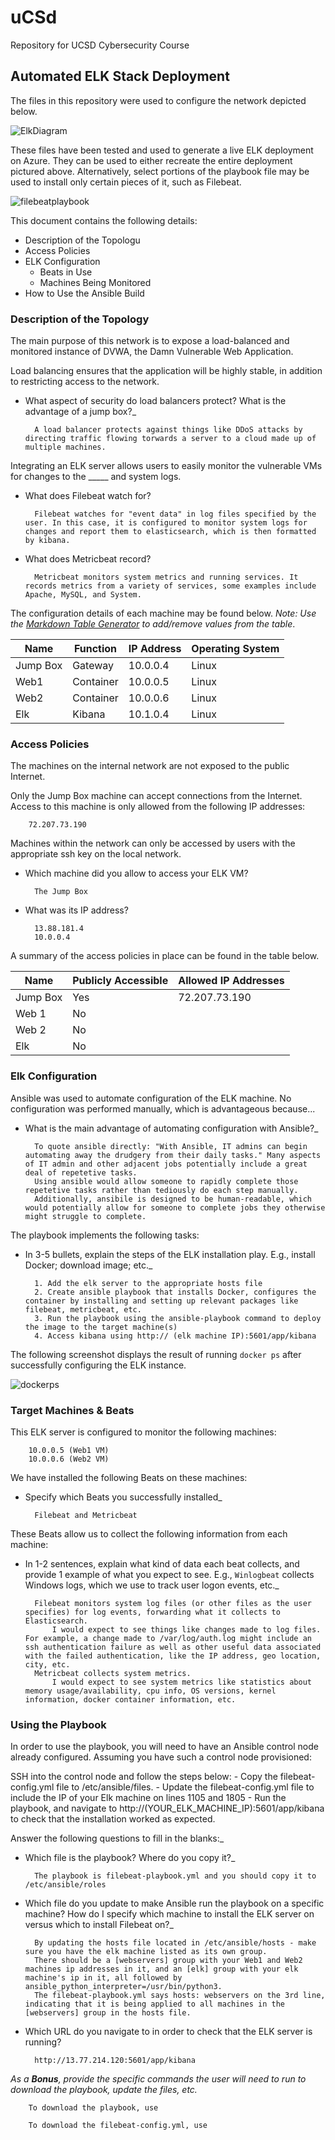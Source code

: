 # uCSd
Repository for UCSD Cybersecurity Course

## Automated ELK Stack Deployment

The files in this repository were used to configure the network depicted below.

![ElkDiagram](https://raw.githubusercontent.com/jessesmithca/uCSd/main/Diagrams/ElkDiagram.png)

These files have been tested and used to generate a live ELK deployment on Azure. They can be used to either recreate the entire deployment pictured above. Alternatively, select portions of the playbook file may be used to install only certain pieces of it, such as Filebeat.

![filebeatplaybook](https://raw.githubusercontent.com/jessesmithca/uCSd/main/Ansible/Images/filebeat_playbook_yml.png)

This document contains the following details:
- Description of the Topologu
- Access Policies
- ELK Configuration
  - Beats in Use
  - Machines Being Monitored
- How to Use the Ansible Build


### Description of the Topology

The main purpose of this network is to expose a load-balanced and monitored instance of DVWA, the Damn Vulnerable Web Application.

Load balancing ensures that the application will be highly stable, in addition to restricting access to the network.
- What aspect of security do load balancers protect? What is the advantage of a jump box?_
	
		A load balancer protects against things like DDoS attacks by directing traffic flowing torwards a server to a cloud made up of multiple machines.

Integrating an ELK server allows users to easily monitor the vulnerable VMs for changes to the _____ and system logs.
- What does Filebeat watch for?
		
		Filebeat watches for "event data" in log files specified by the user. In this case, it is configured to monitor system logs for changes and report them to elasticsearch, which is then formatted by kibana.
 
- What does Metricbeat record?
	
		Metricbeat monitors system metrics and running services. It records metrics from a variety of services, some examples include Apache, MySQL, and System.

The configuration details of each machine may be found below.
_Note: Use the [Markdown Table Generator](http://www.tablesgenerator.com/markdown_tables) to add/remove values from the table_.

| Name     | Function | IP Address | Operating System |
|----------|----------|------------|------------------|
| Jump Box | Gateway  | 10.0.0.4   | Linux            |
| Web1     | Container| 10.0.0.5   | Linux            |
| Web2     | Container| 10.0.0.6   | Linux            |
| Elk      | Kibana   | 10.1.0.4   | Linux            |

### Access Policies

The machines on the internal network are not exposed to the public Internet. 

Only the Jump Box machine can accept connections from the Internet. Access to this machine is only allowed from the following IP addresses:

		72.207.73.190

Machines within the network can only be accessed by users with the appropriate ssh key on the local network.
- Which machine did you allow to access your ELK VM? 
	
		The Jump Box
	
- What was its IP address?
	
		13.88.181.4
		10.0.0.4

A summary of the access policies in place can be found in the table below.

| Name     | Publicly Accessible | Allowed IP Addresses |
|----------|---------------------|----------------------|
| Jump Box | Yes                 |    72.207.73.190     |
| Web 1    | No                  |                      |
| Web 2    | No                  |                      |
| Elk      | No                  |                      |


### Elk Configuration

Ansible was used to automate configuration of the ELK machine. No configuration was performed manually, which is advantageous because...
- What is the main advantage of automating configuration with Ansible?_

		To quote ansible directly: "With Ansible, IT admins can begin automating away the drudgery from their daily tasks." Many aspects of IT admin and other adjacent jobs potentially include a great deal of repetetive tasks. 
		Using ansible would allow someone to rapidly complete those repetetive tasks rather than tediously do each step manually.
		Additionally, ansibile is designed to be human-readable, which would potentially allow for someone to complete jobs they otherwise might struggle to complete.

The playbook implements the following tasks:
- In 3-5 bullets, explain the steps of the ELK installation play. E.g., install Docker; download image; etc._
		
		1. Add the elk server to the appropriate hosts file
		2. Create ansible playbook that installs Docker, configures the container by installing and setting up relevant packages like filebeat, metricbeat, etc.
		3. Run the playbook using the ansible-playbook command to deploy the image to the target machine(s)
		4. Access kibana using http:// (elk machine IP):5601/app/kibana

The following screenshot displays the result of running `docker ps` after successfully configuring the ELK instance.

![dockerps](https://raw.githubusercontent.com/jessesmithca/uCSd/main/Ansible/Images/elk_docker_ps.png)

### Target Machines & Beats
This ELK server is configured to monitor the following machines:

		10.0.0.5 (Web1 VM)
		10.0.0.6 (Web2 VM)

We have installed the following Beats on these machines:
- Specify which Beats you successfully installed_

		Filebeat and Metricbeat

These Beats allow us to collect the following information from each machine:
- In 1-2 sentences, explain what kind of data each beat collects, and provide 1 example of what you expect to see. E.g., `Winlogbeat` collects Windows logs, which we use to track user logon events, etc._

		Filebeat monitors system log files (or other files as the user specifies) for log events, forwarding what it collects to Elasticsearch.
			I would expect to see things like changes made to log files. For example, a change made to /var/log/auth.log might include an ssh authentication failure as well as other useful data associated with the failed authentication, like the IP address, geo location, city, etc.
		Metricbeat collects system metrics.
			I would expect to see system metrics like statistics about memory usage/availability, cpu info, OS versions, kernel information, docker container information, etc.

### Using the Playbook
In order to use the playbook, you will need to have an Ansible control node already configured. Assuming you have such a control node provisioned: 

SSH into the control node and follow the steps below:
		- Copy the filebeat-config.yml file to /etc/ansible/files.
		- Update the filebeat-config.yml file to include the IP of your Elk machine on lines 1105 and 1805
		- Run the playbook, and navigate to http://(YOUR_ELK_MACHINE_IP):5601/app/kibana to check that the installation worked as expected.

Answer the following questions to fill in the blanks:_
- Which file is the playbook? Where do you copy it?_

		The playbook is filebeat-playbook.yml and you should copy it to /etc/ansible/roles

- Which file do you update to make Ansible run the playbook on a specific machine? How do I specify which machine to install the ELK server on versus which to install Filebeat on?_

		By updating the hosts file located in /etc/ansible/hosts - make sure you have the elk machine listed as its own group. 
		There should be a [webservers] group with your Web1 and Web2 machines ip addresses in it, and an [elk] group with your elk machine's ip in it, all followed by ansible_python_interpreter=/usr/bin/python3.
		The filebeat-playbook.yml says hosts: webservers on the 3rd line, indicating that it is being applied to all machines in the [webservers] group in the hosts file.

- Which URL do you navigate to in order to check that the ELK server is running?
		
		http://13.77.214.120:5601/app/kibana

_As a **Bonus**, provide the specific commands the user will need to run to download the playbook, update the files, etc._

		To download the playbook, use 
		
		To download the filebeat-config.yml, use
